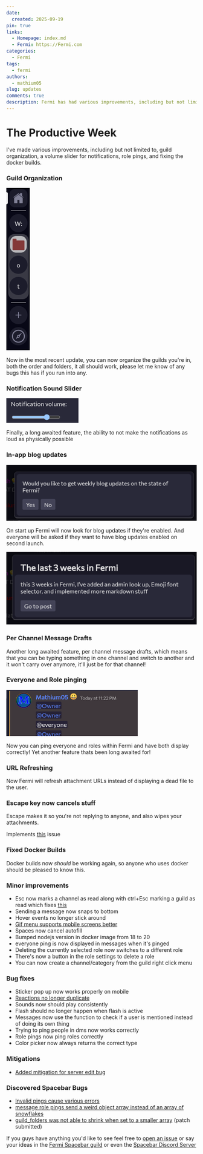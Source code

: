 ```yaml
---
date:
  created: 2025-09-19
pin: true
links:
  - Homepage: index.md
  - Fermi: https://Fermi.com
categories:
  - Fermi
tags:
  - fermi
authors:
  - mathium05
slug: updates
comments: true
description: Fermi has had various improvements, including but not limited to, guild organization, a volume slider for notifications, role pings, and fixing the docker builds.
---
```

# The Productive Week

I've made various improvements, including but not limited to, guild organization, a volume slider for notifications, role pings, and fixing the docker builds.

<!-- more -->
### Guild Organization
![](../assets/updates-20_20250919201349561.png)

Now in the most recent update, you can now organize the guilds you're in, both the order and folders, it all should work, please let me know of any bugs this has if you run into any.

### Notification Sound Slider
![](../assets/updates-20_20250916171321975.png)

Finally, a long awaited feature, the ability to not make the notifications as loud as physically possible

### In-app blog updates
![](../assets/updates-20_20250917130114618.png)

On start up Fermi will now look for blog updates if they're enabled. And everyone will be asked if they want to have blog updates enabled on second launch.

![](../assets/updates-20_20250917130251667.png)

### Per Channel Message Drafts
Another long awaited feature, per channel message drafts, which means that you can be typing something in one channel and switch to another and it won't carry over anymore, it'll just be for that channel!

### Everyone and Role pinging
![](../assets/updates-20_20250918235240847.png)

Now you can ping everyone and roles within Fermi and have both display correctly! Yet another feature thats been long awaited for!

### URL Refreshing
Now Fermi will refresh attachment URLs instead of displaying a dead file to the user.

### Escape key now cancels stuff
Escape makes it so you're not replying to anyone, and also wipes your attachments.

Implements [this](https://github.com/MathMan05/Fermi/issues/111) issue

### Fixed Docker Builds
Docker builds now *should* be working again, so anyone who uses docker should be pleased to know this.

### Minor improvements
* Esc now marks a channel as read along with ctrl+Esc marking a guild as read which fixes [this](https://github.com/MathMan05/Fermi/issues/113)
* Sending a message now snaps to bottom
* Hover events no longer stick around
* [Gif menu supports mobile screens better](https://github.com/MathMan05/Fermi/issues/117)
* Spaces now cancel autofill
* Bumped nodejs version in docker image from 18 to 20
* everyone ping is now displayed in messages when it's pinged
* Deleting the currently selected role now switches to a different role
* There's now a button in the role settings to delete a role
* You can now create a channel/category from the guild right click menu

### Bug fixes
* Sticker pop up now works properly on mobile
* [Reactions no longer duplicate](https://github.com/MathMan05/Fermi/issues/115)
* Sounds now should play consistently 
* Flash should no longer happen when flash is active
* Messages now use the function to check if a user is mentioned instead of doing its own thing
* Trying to ping people in dms now works correctly
* Role pings now ping roles correctly
* Color picker now always returns the correct type

### Mitigations
* [Added mitigation for server edit bug](https://github.com/spacebarchat/server/issues/1319)

### Discovered Spacebar Bugs
* [Invalid pings cause various errors](https://github.com/spacebarchat/server/issues/1326)
* [message role pings send a weird object array instead of an array of snowflakes](https://github.com/spacebarchat/server/issues/1327)
* [guild_folders was not able to shrink when set to a smaller array](https://github.com/spacebarchat/server/pull/1328/files) (patch submitted)

If you guys have anything you'd like to see feel free to [open an issue](https://github.com/MathMan05/Fermi/issues/new) or say your ideas in the [Fermi Spacebar guild](https://fermi.chat/invite/USgYJo?instance=https%3A%2F%2Fspacebar.chat) or even the [Spacebar Discord Server](https://discord.gg/JDjMXTGeY9)
